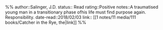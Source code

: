 %%
author::Salinger, J.D.
status:: Read
rating::Positive
notes::A traumatised young man in a transitionary phase ofhis life must find purpose again. Responsibility.
date-read::2018/02/03
link:: [[1 notes/11 media/111 books/Catcher in the Rye, the|link]]
%%
